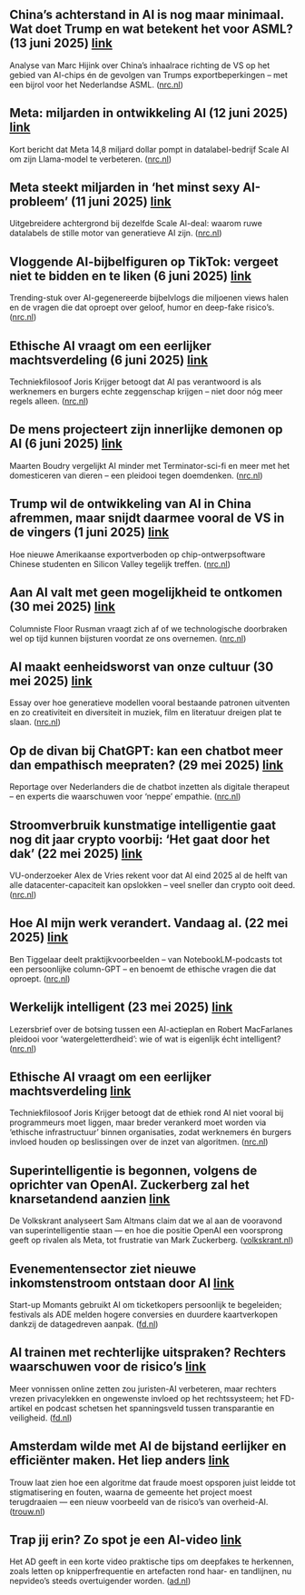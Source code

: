 ## China’s achterstand in AI is nog maar minimaal. Wat doet Trump en wat betekent het voor ASML? (13 juni 2025) [link](https://www.nrc.nl/nieuws/2025/06/13/chinas-achterstand-in-ai-is-nog-maar-minimaal-wat-doet-trump-en-wat-betekent-het-voor-asml-a4896885)

Analyse van Marc Hijink over China’s inhaalrace richting de VS op het gebied van AI-chips én de gevolgen van Trumps exportbeperkingen – met een bijrol voor het Nederlandse ASML. ([nrc.nl][1])

## Meta: miljarden in ontwikkeling AI (12 juni 2025) [link](https://www.nrc.nl/nieuws/2025/06/12/ai-modellen-meta-miljarden-in-ontwikkeling-ai-a4896562)

Kort bericht dat Meta 14,8 miljard dollar pompt in datalabel-bedrijf Scale AI om zijn Llama-model te verbeteren. ([nrc.nl][2])

## Meta steekt miljarden in ‘het minst sexy AI-probleem’ (11 juni 2025) [link](https://www.nrc.nl/nieuws/2025/06/11/meta-steekt-miljarden-in-het-minst-sexy-ai-probleem-a4896464)

Uitgebreidere achtergrond bij dezelfde Scale AI-deal: waarom ruwe datalabels de stille motor van generatieve AI zijn. ([nrc.nl][3])

## Vloggende AI-bijbelfiguren op TikTok: vergeet niet te bidden en te liken (6 juni 2025) [link](https://www.nrc.nl/nieuws/2025/06/06/vloggende-ai-bijbelfiguren-op-tiktok-vergeet-niet-te-bidden-en-te-liken-a4896058)

Trending-stuk over AI-gegenereerde bijbelvlogs die miljoenen views halen en de vragen die dat oproept over geloof, humor en deep-fake risico’s. ([nrc.nl][4])

## Ethische AI vraagt om een eerlijker machtsverdeling (6 juni 2025) [link](https://www.nrc.nl/nieuws/2025/06/06/ethische-ai-vraagt-om-een-eerlijker-machtsverdeling-a4896125)

Techniekfilosoof Joris Krijger betoogt dat AI pas verantwoord is als werknemers en burgers echte zeggenschap krijgen – niet door nóg meer regels alleen. ([nrc.nl][5])

## De mens projecteert zijn innerlijke demonen op AI (6 juni 2025) [link](https://www.nrc.nl/nieuws/2025/06/06/de-mens-projecteert-zijn-innerlijke-demonen-op-ai-a4896071)

Maarten Boudry vergelijkt AI minder met Terminator-sci-fi en meer met het domesticeren van dieren – een pleidooi tegen doemdenken. ([nrc.nl][6])

## Trump wil de ontwikkeling van AI in China afremmen, maar snijdt daarmee vooral de VS in de vingers (1 juni 2025) [link](https://www.nrc.nl/nieuws/2025/06/01/trump-voert-de-ai-wedloop-met-china-op-maar-dat-kan-ook-zijn-eigen-techsector-raken-a4895307)

Hoe nieuwe Amerikaanse exportverboden op chip-ontwerpsoftware Chinese studenten en Silicon Valley tegelijk treffen. ([nrc.nl][7])

## Aan AI valt met geen mogelijkheid te ontkomen (30 mei 2025) [link](https://www.nrc.nl/nieuws/2025/05/30/aan-ai-valt-met-geen-mogelijkheid-te-ontkomen-a4895105)

Columniste Floor Rusman vraagt zich af of we technologische doorbraken wel op tijd kunnen bijsturen voordat ze ons overnemen. ([nrc.nl][8])

## AI maakt eenheidsworst van onze cultuur (30 mei 2025) [link](https://www.nrc.nl/nieuws/2025/05/30/ai-maakt-eenheidsworst-van-onze-cultuur-a4895091)

Essay over hoe generatieve modellen vooral bestaande patronen uitventen en zo creativiteit en diversiteit in muziek, film en literatuur dreigen plat te slaan. ([nrc.nl][9])

## Op de divan bij ChatGPT: kan een chatbot meer dan empathisch meepraten? (29 mei 2025) [link](https://www.nrc.nl/nieuws/2025/05/29/op-de-divan-bij-chatgpt-kan-een-chatbot-meer-dan-empatisch-meepraten-a4895023)

Reportage over Nederlanders die de chatbot inzetten als digitale therapeut – en experts die waarschuwen voor ‘neppe’ empathie. ([nrc.nl][10])

## Stroomverbruik kunstmatige intelligentie gaat nog dit jaar crypto voorbij: ‘Het gaat door het dak’ (22 mei 2025) [link](https://www.nrc.nl/nieuws/2025/05/22/stroomverbruik-kunstmatige-intelligentie-gaat-nog-dit-jaar-crypto-voorbij-het-gaat-door-het-dak-a4894312)

VU-onderzoeker Alex de Vries rekent voor dat AI eind 2025 al de helft van alle datacenter-capaciteit kan opslokken – veel sneller dan crypto ooit deed. ([nrc.nl][11])

## Hoe AI mijn werk verandert. Vandaag al. (22 mei 2025) [link](https://www.nrc.nl/nieuws/2025/05/22/hoe-ai-mijn-werk-verandert-vandaag-al-a4894308)

Ben Tiggelaar deelt praktijkvoorbeelden – van NotebookLM-podcasts tot een persoonlijke column-GPT – en benoemt de ethische vragen die dat oproept. ([nrc.nl][12])

## Werkelijk intelligent (23 mei 2025) [link](https://www.nrc.nl/nieuws/2025/05/23/ai-vs-natuur-werkelijk-intelligent-a4894340)

Lezersbrief over de botsing tussen een AI-actieplan en Robert MacFarlanes pleidooi voor ‘watergeletterdheid’: wie of wat is eigenlijk écht intelligent? ([nrc.nl][13])

[1]: https://www.nrc.nl/nieuws/2025/06/13/chinas-achterstand-in-ai-is-nog-maar-minimaal-wat-doet-trump-en-wat-betekent-het-voor-asml-a4896885 "		China’s achterstand in AI is nog maar  minimaal. Wat doet Trump en wat betekent het voor ASML? - NRC
"
[2]: https://www.nrc.nl/nieuws/2025/06/12/ai-modellen-meta-miljarden-in-ontwikkeling-ai-a4896562 "		Meta: miljarden in ontwikkeling AI - NRC
"
[3]: https://www.nrc.nl/nieuws/2025/06/11/meta-steekt-miljarden-in-het-minst-sexy-ai-probleem-a4896464 "		Meta steekt miljarden in ‘het minst sexy AI-probleem’ - NRC
"
[4]: https://www.nrc.nl/nieuws/2025/06/06/vloggende-ai-bijbelfiguren-op-tiktok-vergeet-niet-te-bidden-en-te-liken-a4896058 "		Vloggende AI-bijbelfiguren op TikTok: vergeet niet te bidden en te liken - NRC
"
[5]: https://www.nrc.nl/nieuws/2025/06/06/ai-wordt-niet-ethisch-van-regels-maar-van-betrokkenheid-a4896125 "		Opinie | Ethische AI vraagt om een eerlijker machtsverdeling - NRC
"
[6]: https://www.nrc.nl/nieuws/2025/06/06/de-mens-projecteert-zijn-innerlijke-demonen-op-ai-a4896071 "		Opinie | De mens projecteert zijn innerlijke demonen op AI - NRC
"
[7]: https://www.nrc.nl/nieuws/2025/06/01/trump-voert-de-ai-wedloop-met-china-op-maar-dat-kan-ook-zijn-eigen-techsector-raken-a4895307 "		Trump wil de ontwikkeling van AI in China afremmen, maar snijdt daarmee vooral de VS in de vingers - NRC
"
[8]: https://www.nrc.nl/nieuws/2025/05/30/aan-ai-valt-met-geen-mogelijkheid-te-ontkomen-a4895105 "		Column | Aan AI valt met geen mogelijkheid te ontkomen - NRC
"
[9]: https://www.nrc.nl/nieuws/2025/05/30/ai-maakt-eenheidsworst-van-onze-cultuur-a4895091 "		Opinie | AI maakt eenheidsworst van onze cultuur - NRC
"
[10]: https://www.nrc.nl/nieuws/2025/05/29/op-de-divan-bij-chatgpt-kan-een-chatbot-meer-dan-empatisch-meepraten-a4895023 "		Op de divan bij ChatGPT: kan een chatbot meer dan empathisch meepraten? - NRC
"
[11]: https://www.nrc.nl/nieuws/2025/05/22/stroomverbruik-kunstmatige-intelligentie-gaat-nog-dit-jaar-crypto-voorbij-het-gaat-door-het-dak-a4894312 "		Stroomverbruik kunstmatige intelligentie gaat nog dit jaar crypto voorbij: ‘Het gaat door het dak’ - NRC
"
[12]: https://www.nrc.nl/nieuws/2025/05/22/hoe-ai-mijn-werk-verandert-vandaag-al-a4894308 "		Hoe AI mijn werk verandert. Vandaag al. - NRC
"
[13]: https://www.nrc.nl/nieuws/2025/05/23/ai-vs-natuur-werkelijk-intelligent-a4894340 "		Werkelijk intelligent - NRC
"


## Ethische AI vraagt om een eerlijker machtsverdeling [link](https://www.nrc.nl/nieuws/2025/06/06/ethische-ai-vraagt-om-een-eerlijker-machtsverdeling-a4896125)

Techniekfilosoof Joris Krijger betoogt dat de ethiek rond AI niet vooral bij programmeurs moet liggen, maar breder verankerd moet worden via ‘ethische infrastructuur’ binnen organisaties, zodat werknemers én burgers invloed houden op beslissingen over de inzet van algoritmen. ([nrc.nl][1])

## Superintelligentie is begonnen, volgens de oprichter van OpenAI. Zuckerberg zal het knarsetandend aanzien [link](https://www.volkskrant.nl/tech/superintelligentie-is-begonnen-volgens-de-oprichter-van-openai-zuckerberg-zal-het-knarsetandend-aanzien~b4825fb4/)

De Volkskrant analyseert Sam Altmans claim dat we al aan de vooravond van superintelligentie staan — en hoe die positie OpenAI een voorsprong geeft op rivalen als Meta, tot frustratie van Mark Zuckerberg. ([volkskrant.nl][2])

## Evenementensector ziet nieuwe inkomstenstroom ontstaan door AI [link](https://fd.nl/bedrijfsleven/1557267/evenementensector-ziet-nieuwe-inkomstenstroom-ontstaan-door-ai)

Start-up Momants gebruikt AI om ticketkopers persoonlijk te begeleiden; festivals als ADE melden hogere conversies en duurdere kaart­verkopen dankzij de datagedreven aanpak. ([fd.nl][3])

## AI trainen met rechterlijke uitspraken? Rechters waarschuwen voor de risico’s [link](https://fd.nl/economie/1557712/ai-trainen-met-rechterlijke-uitspraken-rechters-waarschuwen-voor-de-risicos)

Meer vonnissen online zetten zou juristen-AI verbeteren, maar rechters vrezen privacy­lekken en ongewenste invloed op het rechtssysteem; het FD-artikel en podcast schetsen het spanningsveld tussen transparantie en veiligheid. ([fd.nl][4])

## Amsterdam wilde met AI de bijstand eerlijker en efficiënter maken. Het liep anders [link](https://www.trouw.nl/verdieping/amsterdam-wilde-met-ai-de-bijstand-eerlijker-en-efficienter-maken-het-liep-anders~b2890374/)

Trouw laat zien hoe een algoritme dat fraude moest opsporen juist leidde tot stigmatisering en fouten, waarna de gemeente het project moest terugdraaien — een nieuw voorbeeld van de risico’s van overheid-AI. ([trouw.nl][5])

## Trap jij erin? Zo spot je een AI-video [link](https://www.ad.nl/video/productie/trap-jij-erin-zo-spot-je-een-ai-video-1484592)

Het AD geeft in een korte video praktische tips om deepfakes te herkennen, zoals letten op knipperfrequentie en artefacten rond haar- en tandlijnen, nu nepvideo’s steeds overtuigender worden. ([ad.nl][6])

